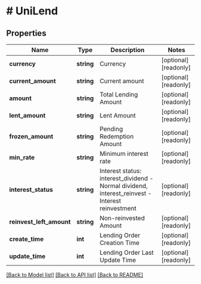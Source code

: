 # # UniLend

## Properties

Name | Type | Description | Notes
------------ | ------------- | ------------- | -------------
**currency** | **string** | Currency | [optional] [readonly] 
**current_amount** | **string** | Current amount | [optional] [readonly] 
**amount** | **string** | Total Lending Amount | [optional] [readonly] 
**lent_amount** | **string** | Lent Amount | [optional] [readonly] 
**frozen_amount** | **string** | Pending Redemption Amount | [optional] [readonly] 
**min_rate** | **string** | Minimum interest rate | [optional] [readonly] 
**interest_status** | **string** | Interest status: interest_dividend - Normal dividend, interest_reinvest - Interest reinvestment | [optional] [readonly] 
**reinvest_left_amount** | **string** | Non-reinvested Amount | [optional] [readonly] 
**create_time** | **int** | Lending Order Creation Time | [optional] [readonly] 
**update_time** | **int** | Lending Order Last Update Time | [optional] [readonly] 

[[Back to Model list]](../../README.md#documentation-for-models) [[Back to API list]](../../README.md#documentation-for-api-endpoints) [[Back to README]](../../README.md)
